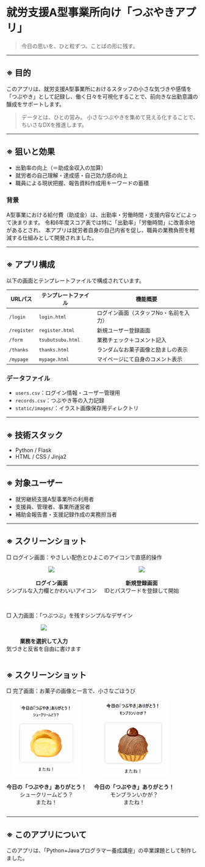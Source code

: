 # 就労支援A型事業所向け「つぶやきアプリ」

> 今日の思いを、ひと粒ずつ、ことばの形に残す。

---

## ※ 目的

このアプリは、就労支援A型事業所におけるスタッフの小さな気づきや感情を「つぶやき」として記録し、働く日々を可視化することで、前向きな出勤意識の醸成をサポートします。

> データとは、ひとの営み。
> 小さなつぶやきを集めて見える化することで、ちいさなDXを推進します。

---

## ※ 狙いと効果

* 出勤率の向上（＝助成金収入の加算）
* 就労者の自己理解・達成感・自己効力感の向上
* 職員による現状把握、報告資料作成用キーワードの蓄積

### 背景

A型事業における給付費（助成金）は、出勤率・労働時間・支援内容などによって決まります。
令和6年度スコア表では特に「出勤率」「労働時間」に改善余地があるとされ、
本アプリは就労者自身の自己内省を促し、職員の業務負担を軽減する仕組みとして開発されました。

---

## ※ アプリ構成

以下の画面とテンプレートファイルで構成されています。

| URLパス       | テンプレートファイル        | 機能概要                 |
| ----------- | ----------------- | -------------------- |
| `/login`    | `login.html`      | ログイン画面（スタッフNo・名前を入力） |
| `/register` | `register.html`   | 新規ユーザー登録画面           |
| `/form`     | `tsubutsubu.html` | 業務チェック＋コメント記入        |
| `/thanks`   | `thanks.html`     | ランダムなお菓子画像と励ましの表示    |
| `/mypage`   | `mypage.html`     | マイページにて自身のコメント表示    |

### データファイル

* `users.csv`：ログイン情報・ユーザー管理用
* `records.csv`：つぶやき等の入力記録
* `static/images/`：イラスト画像保存用ディレクトリ

---

## ※ 技術スタック

* Python / Flask
* HTML / CSS / Jinja2

---

## ※ 対象ユーザー

* 就労継続支援A型事業所の利用者
* 支援員、管理者、事業所運営者
* 補助金報告書・支援記録作成の実務担当者

---

## ※ スクリーンショット

<p>□ ログイン画面：やさしい配色とひよこのアイコンで直感的操作</p>

<div style="display: flex; gap: 20px; justify-content: flex-start;">
  <div style="text-align: center;">
    <img src="static/images/screenshot/login_sample.png" height="200"><br>
    <p><strong>ログイン画面</strong><br>シンプルな入力欄とかわいいアイコン</p>
  </div>
  <div style="text-align: center;">
    <img src="static/images/screenshot/register_sample.png" height="200"><br>
    <p><strong>新規登録画面</strong><br>IDとパスワードを登録して開始</p>
  </div>
</div>

<br>

<p>□ 入力画面：「つぶつぶ」を残すシンプルなデザイン</p>

<div style="display: flex; gap: 20px; justify-content: flex-start;">
  <div style="text-align: center;">
    <img src="static/images/screenshot/tsubutsubu_sample.png" height="200"><br>
    <p><strong>業務を選択して入力</strong><br>気づきと反省を自由に書けます</p>
  </div>
</div>

## ※ スクリーンショット

<p>□ 完了画面：お菓子の画像と一言で、小さなごほうび</p>

<div style="display: flex; gap: 20px; justify-content: flex-start;">
  <div style="text-align: center;">
    <img src="static/images/screenshot/thanks.png" height="200"><br>
    <p><strong>今日の「つぶやき」ありがとう！</strong><br>シュークリームどう？<br>またね！</p>
  </div>
  <div style="text-align: center;">
    <img src="static/images/screenshot/montblanc.png" height="200"><br>
    <p><strong>今日の「つぶやき」ありがとう！</strong><br>モンブランいかが？<br>またね！</p>
  </div>
</div>



---

## ※ このアプリについて
このアプリは、「Python+Javaプログラマー養成講座」の卒業課題として制作しました。


